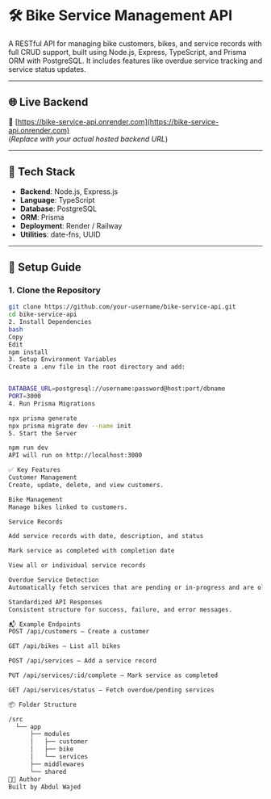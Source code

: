 # 🛠️ Bike Service Management API

A RESTful API for managing bike customers, bikes, and service records with full CRUD support, built using Node.js, Express, TypeScript, and Prisma ORM with PostgreSQL. It includes features like overdue service tracking and service status updates.

---

## 🌐 Live Backend

🔗 [https://bike-service-api.onrender.com](https://bike-service-api.onrender.com)  
(_Replace with your actual hosted backend URL_)

---

## 🧰 Tech Stack

- **Backend**: Node.js, Express.js
- **Language**: TypeScript
- **Database**: PostgreSQL
- **ORM**: Prisma
- **Deployment**: Render / Railway
- **Utilities**: date-fns, UUID

---

## 🚀 Setup Guide

### 1. Clone the Repository

```bash
git clone https://github.com/your-username/bike-service-api.git
cd bike-service-api
2. Install Dependencies
bash
Copy
Edit
npm install
3. Setup Environment Variables
Create a .env file in the root directory and add:


DATABASE_URL=postgresql://username:password@host:port/dbname
PORT=3000
4. Run Prisma Migrations

npx prisma generate
npx prisma migrate dev --name init
5. Start the Server

npm run dev
API will run on http://localhost:3000

✅ Key Features
Customer Management
Create, update, delete, and view customers.

Bike Management
Manage bikes linked to customers.

Service Records

Add service records with date, description, and status

Mark service as completed with completion date

View all or individual service records

Overdue Service Detection
Automatically fetch services that are pending or in-progress and are older than 7 days.

Standardized API Responses
Consistent structure for success, failure, and error messages.

📬 Example Endpoints
POST /api/customers – Create a customer

GET /api/bikes – List all bikes

POST /api/services – Add a service record

PUT /api/services/:id/complete – Mark service as completed

GET /api/services/status – Fetch overdue/pending services

📦 Folder Structure

/src
  └── app
      ├── modules
      │   ├── customer
      │   ├── bike
      │   └── services
      ├── middlewares
      └── shared
🧑‍💻 Author
Built by Abdul Wajed




```
